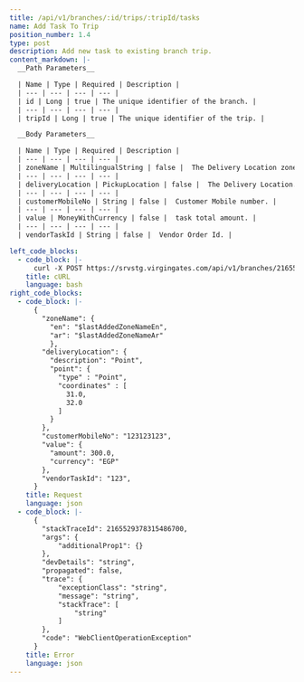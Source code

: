 ```yaml
---
title: /api/v1/branches/:id/trips/:tripId/tasks
name: Add Task To Trip
position_number: 1.4
type: post
description: Add new task to existing branch trip.
content_markdown: |-
  __Path Parameters__

  | Name | Type | Required | Description |
  | --- | --- | --- | --- |
  | id | Long | true | The unique identifier of the branch. |
  | --- | --- | --- | --- |
  | tripId | Long | true | The unique identifier of the trip. |

  __Body Parameters__

  | Name | Type | Required | Description |
  | --- | --- | --- | --- |
  | zoneName | MultilingualString | false |  The Delivery Location zonename. |
  | --- | --- | --- | --- |
  | deliveryLocation | PickupLocation | false |  The Delivery Location. |
  | --- | --- | --- | --- |
  | customerMobileNo | String | false |  Customer Mobile number. |
  | --- | --- | --- | --- |
  | value | MoneyWithCurrency | false |  task total amount. |
  | --- | --- | --- | --- |
  | vendorTaskId | String | false |  Vendor Order Id. |

left_code_blocks:
  - code_block: |- 
      curl -X POST https://srvstg.virgingates.com/api/v1/branches/2165529378315486700/trips/2165529378315486700/tasks -H "Authorization: Bearer $ACCESS_TOKEN"
    title: cURL
    language: bash
right_code_blocks:
  - code_block: |-
      {
        "zoneName": {
          "en": "$lastAddedZoneNameEn",
          "ar": "$lastAddedZoneNameAr"
          },
        "deliveryLocation": { 
          "description": "Point", 
          "point": {
            "type" : "Point", 
            "coordinates" : [
              31.0, 
              32.0
            ]
          } 
        },
        "customerMobileNo": "123123123",
        "value": {
          "amount": 300.0,
          "currency": "EGP"
        },
        "vendorTaskId": "123",
      }
    title: Request
    language: json
  - code_block: |-
      {
        "stackTraceId": 2165529378315486700,
        "args": {
            "additionalProp1": {}
        },
        "devDetails": "string",
        "propagated": false,
        "trace": {
            "exceptionClass": "string",
            "message": "string",
            "stackTrace": [
                "string"
            ]
        },
        "code": "WebClientOperationException"
      }
    title: Error
    language: json
---
```




